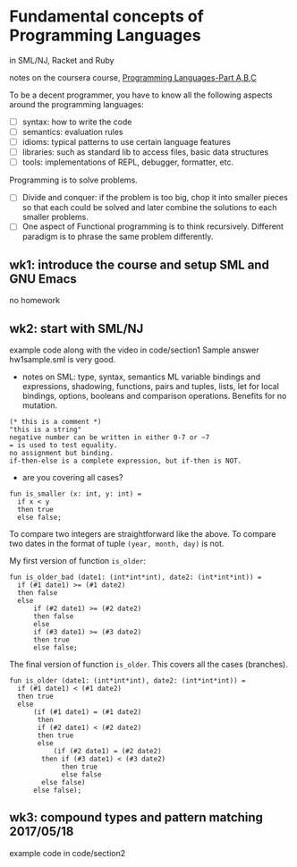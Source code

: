 # Fundamental concepts of Programming Languages
in SML/NJ, Racket and Ruby

notes on the coursera course, [Programming Languages-Part A,B,C](https://www.coursera.org/learn/programming-languages/)

To be a decent programmer, you have to know all the following aspects around the programming languages:
- [ ] syntax: how to write the code
- [ ] semantics: evaluation rules
- [ ] idioms: typical patterns to use certain language features
- [ ] libraries: such as standard lib to access files, basic data structures
- [ ] tools: implementations of REPL, debugger, formatter, etc.

Programming is to solve problems.
- [ ] Divide and conquer: if the problem is too big, chop it into smaller pieces so that each could be solved and later combine the solutions to each smaller problems.
- [ ] One aspect of Functional programming is to think recursively. Different paradigm is to phrase the same problem differently.  

## wk1: introduce the course and setup SML and GNU Emacs
no homework

## wk2: start with SML/NJ
example code along with the video in code/section1
Sample answer hw1sample.sml is very good. 

* notes on SML: type, syntax, semantics
ML variable bindings and expressions, shadowing, functions, pairs and tuples, lists, let for local bindings, options, booleans and comparison operations.
Benefits for no mutation.
```
(* this is a comment *)
"this is a string"
negative number can be written in either 0-7 or ~7
= is used to test equality. 
no assignment but binding.
if-then-else is a complete expression, but if-then is NOT.
```

* are you covering all cases?
```
fun is_smaller (x: int, y: int) =
  if x < y
  then true
  else false;
```
To compare two integers are straightforward like the above. To compare two dates in the format of tuple ```(year, month, day)``` is not.

My first version of function ```is_older```:
```
fun is_older_bad (date1: (int*int*int), date2: (int*int*int)) =
  if (#1 date1) >= (#1 date2)
  then false
  else
      if (#2 date1) >= (#2 date2)
      then false
      else
	  if (#3 date1) >= (#3 date2)
	  then true
	  else false;
```

The final version of function ```is_older```. This covers all the cases (branches).
```
fun is_older (date1: (int*int*int), date2: (int*int*int)) =
  if (#1 date1) < (#1 date2)
  then true
  else
      (if (#1 date1) = (#1 date2)
       then
	   if (#2 date1) < (#2 date2)
	   then true
	   else
	       (if (#2 date1) = (#2 date2)
		then if (#3 date1) < (#3 date2)
		     then true
		     else false
		else false)			      
      else false);
```

## wk3: compound types and pattern matching 2017/05/18
example code in code/section2


